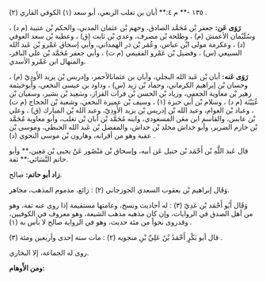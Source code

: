 ١٣٥ -** م ٤:** أبان بن تغلب الربعي، أبو سعد (١) الكوفي القاري (٢) .

**رَوَى عَن:** جعفر بْن مُحَمَّد الصادق، وجهم بْن عثمان المدني، والحكم بْن عتيبة (م د) ، وسُلَيْمان الأعمش (م) ، وطلحة بْن مصرف، وعدي بْن ثابت (ق) ، وعطية بْن سعد العوفي (د) ، وعكرمة مولى ابْن عباس، وعُمَر بْن ذر الهمداني، وأبي إسحاق عَمْرو بْن عَبد الله السبيعي (س) ، وفضيل بْن عَمْرو الفقيمي (م ت) ، وأبي جعفر مُحَمَّد بْن علي الباقر، والمنهال ابن عَمْرو الأسدي.

**رَوَى عَنه:** أبان بْن عَبد الله البجلي، وأبان بن عثمانالأحمر، وإدريس بْن يزيد الأَودِيّ (م) ، وحسان بْن إبراهيم الكرماني، وحماد بْن زيد (س) ، وداود بن عيسى النخعي، وأبوخيثمة زهير بْن معاوية الجعفي، وزياد بْن الحسن بْن فرات القزاز، وسَعِيد بْن بشير، وسفيان بْن عُيَيْنَة (م د) ، وسلام بْن أَبي خبزة (١) ، وسيف بْن عميرة النخعي، وشعبة بْن الحجاج (م ت) ، وعباد بْن العوام، وعبد الله بْن إدريس بْن يزيد الأَودِيّ، وعبد الله بْن المبارك (ق) ، وعلي بْن عابس، والقاسم ابن معَن المسعودي، وابنه مُحَمَّد بْن أبان بْن تغلب، وأبو معاوية مُحَمَّد بْن خازم الضرير، وأبو خداش مخلد بْن خداش، والمفضل بْن عَبد الله الحبطي، وموسى بْن عقبة وهو من أقرانه، وهارون بْن موسى النحوي (د) .

قال عَبد اللَّهِ بْن أَحْمَد بْن حنبل عَن أبيه، وإسحاق بْن مَنْصُور عَنْ يحيى بْن مَعِين،** وأبو حاتم النَّسَائي:** ثقة.

**زاد أبو حاتم:** صالح.

وَقَال إبراهيم بْن يعقوب السعدي الجوزجاني (٢) : زائغ، مذموم المذهب، مجاهر.

وَقَال أَبُو أَحْمَد بْن عَدِيّ (٣) : له أحاديث ونسخ، وعامتها مستقيمة إذا روى عنه ثقة، وهو من أهل الصدق في الروايات، وإن كان مذهبه مذهب الشيعة، وهو معروف في الكوفيين، وقدروى نحواً من مئة حديث، وهو في الرواية صالح لا بأس به (١) .

قال أبو بَكْرٍ أَحْمَدُ بْنُ عَلِيِّ بْنِ منجويه (٢) : مات سنة إحدى وأربعين ومئة (٣) .

روى له الجماعة، إلا البخاري.

**ومن الأَوهام:**